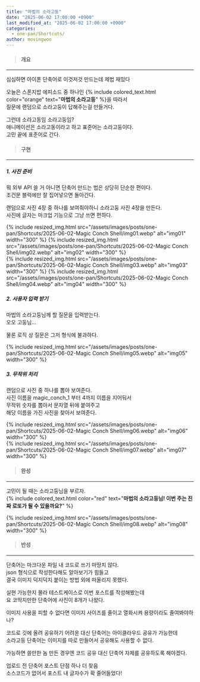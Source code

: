 ```yaml
---
title: "마법의 소라고둥"
date: "2025-06-02 17:00:00 +0900"
last_modified_at: "2025-06-02 17:00:00 +0900"
categories: 
  - one-pan/Shortcuts/
author: movingwoo
---
```

> #### 개요  
---  

심심하면 아이폰 단축어로 이것저것 만드는데 제법 재밌다
  
오늘은 스폰지밥 에피소드 중 하나인 {% include colored_text.html color="orange" text="**마법의 소라고둥**" %}을 따라서  
질문에 랜덤으로 소라고둥이 답해주는걸 만들거다.  
  
그런데 소라고동임 소라고둥임?  
애니메이션은 소라고동이라고 하고 표준어는 소라고둥이다.  
고민 끝에 표준어로 간다.  
  
> #### 구현  
---  
  
##### 1. 사진 준비  
  
뭐 외부 API 쓸 거 아니면 단축어 만드는 법은 상당히 단순한 편이다.  
조건문 블럭에만 잘 집어넣으면 돌아간다.  
  
랜덤으로 사진 4장 중 하나를 보여줘야하니 소라고둥 사진 4장을 만든다.  
사진에 글자는 마크업 기능으로 그냥 쓰면 편하다.  
  
{% include resized_img.html src="/assets/images/posts/one-pan/Shortcuts/2025-06-02-Magic Conch Shell/img01.webp" alt="img01" width="300" %}
{% include resized_img.html src="/assets/images/posts/one-pan/Shortcuts/2025-06-02-Magic Conch Shell/img02.webp" alt="img02" width="300" %}  
{% include resized_img.html src="/assets/images/posts/one-pan/Shortcuts/2025-06-02-Magic Conch Shell/img03.webp" alt="img03" width="300" %}
{% include resized_img.html src="/assets/images/posts/one-pan/Shortcuts/2025-06-02-Magic Conch Shell/img04.webp" alt="img04" width="300" %}  
  
##### 2. 사용자 입력 받기  
  
마법의 소라고둥님께 할 질문을 입력받는다.  
오오 고둥님...  
  
물론 로직 상 질문은 그저 형식에 불과하다.  
  
{% include resized_img.html src="/assets/images/posts/one-pan/Shortcuts/2025-06-02-Magic Conch Shell/img05.webp" alt="img05" width="300" %}  
  
##### 3. 무작위 처리  
  
랜덤으로 사진 중 하나를 뽑아 보여준다.  
사진 이름을 magic_conch_1 부터 4까지 이름을 지어둬서  
무작위 숫자를 뽑아서 문자열 뒤에 붙여주고  
해당 이름을 가진 사진을 찾아서 보여준다.  
  
{% include resized_img.html src="/assets/images/posts/one-pan/Shortcuts/2025-06-02-Magic Conch Shell/img06.webp" alt="img06" width="300" %}  
{% include resized_img.html src="/assets/images/posts/one-pan/Shortcuts/2025-06-02-Magic Conch Shell/img07.webp" alt="img07" width="300" %}  
  
> #### 완성  
---  
  
고민이 될 때는 소라고둥님을 부르자.  
{% include colored_text.html color="red" text="**마법의 소라고둥님! 이번 주는 진짜 로또가 될 수 있을까요?**" %}  
  
{% include resized_img.html src="/assets/images/posts/one-pan/Shortcuts/2025-06-02-Magic Conch Shell/img08.webp" alt="img08" width="300" %}  
  
> #### 반성  
---  
  
단축어는 마크다운 파일 내 코드로 쓰기 마땅치 않다.  
json 형식으로 작성한다해도 알아보기가 힘들고  
결국 이미지 덕지덕지 붙이는 방법 외에 떠올리지 못했다.  
  
실현 가능한지 몰라 테스트케이스로 이번 포스트를 작성해봤는데  
요 코딱지만한 단축어에 사진이 8개가 나왔다.  
  
이미지 사용을 피할 수 없다면 이미지 사이즈를 줄이고 열화시켜 용량이라도 줄여봐야하나?  
  
코드로 깃에 올려 공유하기 어려운 대신 단축어는 아이클라우드 공유가 가능한데  
소라고둥 단축어는 이미지를 따로 만들어서 공유해도 사용할 수 없다.  
  
가능하면 쓸만한 놈 만든 경우엔 코드 공유 대신 단축어 자체를 공유하도록 해야겠다.  
  
업로드 전 단축어 포스트 단점 하나 더 찾음  
소스코드가 없어서 포스트 내 글자수가 확 줄어들었다!  